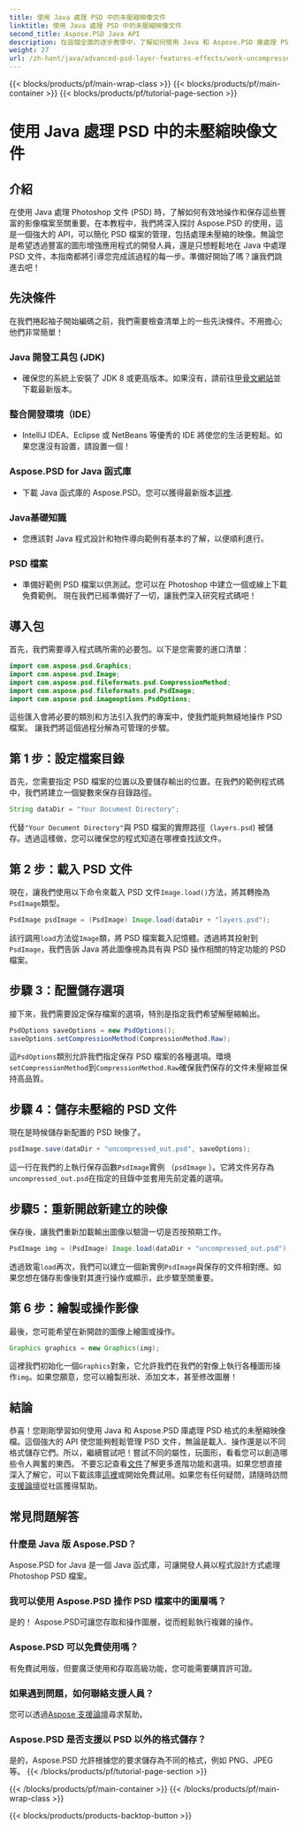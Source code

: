 ```yaml
---
title: 使用 Java 處理 PSD 中的未壓縮映像文件
linktitle: 使用 Java 處理 PSD 中的未壓縮映像文件
second_title: Aspose.PSD Java API
description: 在這個全面的逐步教學中，了解如何使用 Java 和 Aspose.PSD 庫處理 PSD 格式的未壓縮映像檔。
weight: 27
url: /zh-hant/java/advanced-psd-layer-features-effects/work-uncompressed-image-files-psd/
---
```


{{< blocks/products/pf/main-wrap-class >}}
{{< blocks/products/pf/main-container >}}
{{< blocks/products/pf/tutorial-page-section >}}

# 使用 Java 處理 PSD 中的未壓縮映像文件

## 介紹
在使用 Java 處理 Photoshop 文件 (PSD) 時，了解如何有效地操作和保存這些豐富的影像檔案至關重要。在本教程中，我們將深入探討 Aspose.PSD 的使用，這是一個強大的 API，可以簡化 PSD 檔案的管理，包括處理未壓縮的映像。無論您是希望透過豐富的圖形增強應用程式的開發人員，還是只想輕鬆地在 Java 中處理 PSD 文件，本指南都將引導您完成該過程的每一步。準備好開始了嗎？讓我們跳進去吧！
## 先決條件
在我們捲起袖子開始編碼之前，我們需要檢查清單上的一些先決條件。不用擔心;他們非常簡單！
### Java 開發工具包 (JDK)
- 確保您的系統上安裝了 JDK 8 或更高版本。如果沒有，請前往[甲骨文網站](https://www.oracle.com/java/technologies/javase-jdk11-downloads.html)並下載最新版本。
### 整合開發環境（IDE）
- IntelliJ IDEA、Eclipse 或 NetBeans 等優秀的 IDE 將使您的生活更輕鬆。如果您還沒有設置，請設置一個！
### Aspose.PSD for Java 函式庫
- 下載 Java 函式庫的 Aspose.PSD。您可以獲得最新版本[這裡](https://releases.aspose.com/psd/java/). 
### Java基礎知識 
- 您應該對 Java 程式設計和物件導向範例有基本的了解，以便順利進行。
### PSD 檔案
- 準備好範例 PSD 檔案以供測試。您可以在 Photoshop 中建立一個或線上下載免費範例。 
現在我們已經準備好了一切，讓我們深入研究程式碼吧！
## 導入包
首先，我們需要導入程式碼所需的必要包。以下是您需要的進口清單：
```java
import com.aspose.psd.Graphics;
import com.aspose.psd.Image;
import com.aspose.psd.fileformats.psd.CompressionMethod;
import com.aspose.psd.fileformats.psd.PsdImage;
import com.aspose.psd.imageoptions.PsdOptions;
```
這些匯入會將必要的類別和方法引入我們的專案中，使我們能夠無縫地操作 PSD 檔案。 
讓我們將這個過程分解為可管理的步驟。 
## 第 1 步：設定檔案目錄
首先，您需要指定 PSD 檔案的位置以及要儲存輸出的位置。在我們的範例程式碼中，我們將建立一個變數來保存目錄路徑。
```java
String dataDir = "Your Document Directory";
```
代替`"Your Document Directory"`與 PSD 檔案的實際路徑（`layers.psd`) 被儲存。透過這樣做，您可以確保您的程式知道在哪裡查找該文件。
## 第 2 步：載入 PSD 文件
現在，讓我們使用以下命令來載入 PSD 文件`Image.load()`方法，將其轉換為`PsdImage`類型。
```java
PsdImage psdImage = (PsdImage) Image.load(dataDir + "layers.psd");
```
該行調用`load`方法從`Image`類，將 PSD 檔案載入記憶體。透過將其投射到`PsdImage`，我們告訴 Java 將此圖像視為具有與 PSD 操作相關的特定功能的 PSD 檔案。
## 步驟 3：配置儲存選項
接下來，我們需要設定保存檔案的選項，特別是指定我們希望解壓縮輸出。
```java
PsdOptions saveOptions = new PsdOptions();
saveOptions.setCompressionMethod(CompressionMethod.Raw);
```
這`PsdOptions`類別允許我們指定保存 PSD 檔案的各種選項。環境`setCompressionMethod`到`CompressionMethod.Raw`確保我們保存的文件未壓縮並保持高品質。
## 步驟 4：儲存未壓縮的 PSD 文件
現在是時候儲存新配置的 PSD 映像了。
```java
psdImage.save(dataDir + "uncompressed_out.psd", saveOptions);
```
這一行在我們的上執行保存函數`PsdImage`實例 （`psdImage` ）。它將文件另存為`uncompressed_out.psd`在指定的目錄中並套用先前定義的選項。
## 步驟5：重新開啟新建立的映像
保存後，讓我們重新加載輸出圖像以驗證一切是否按預期工作。
```java
PsdImage img = (PsdImage) Image.load(dataDir + "uncompressed_out.psd");
```
透過致電`load`再次，我們可以建立一個新實例`PsdImage`與保存的文件相對應。如果您想在儲存影像後對其進行操作或顯示，此步驟至關重要。
## 第 6 步：繪製或操作影像
最後，您可能希望在新開啟的圖像上繪圖或操作。
```java
Graphics graphics = new Graphics(img);
```
這裡我們初始化一個`Graphics`對象，它允許我們在我們的對像上執行各種圖形操作`img`。如果您願意，您可以繪製形狀、添加文本，甚至修改圖層！
## 結論
恭喜！您剛剛學習如何使用 Java 和 Aspose.PSD 庫處理 PSD 格式的未壓縮映像檔。這個強大的 API 使您能夠輕鬆管理 PSD 文件，無論是載入、操作還是以不同格式儲存它們。所以，繼續嘗試吧！嘗試不同的屬性，玩圖形，看看您可以創造哪些令人興奮的東西。
不要忘記查看[文件](https://reference.aspose.com/psd/java/)了解更多進階功能和選項。如果您想直接深入了解它，可以下載該庫[這裡](https://releases.aspose.com/psd/java/)或開始免費試用。如果您有任何疑問，請隨時訪問[支援論壇](https://forum.aspose.com/c/psd/34)從社區獲得幫助。
## 常見問題解答
### 什麼是 Java 版 Aspose.PSD？
Aspose.PSD for Java 是一個 Java 函式庫，可讓開發人員以程式設計方式處理 Photoshop PSD 檔案。
### 我可以使用 Aspose.PSD 操作 PSD 檔案中的圖層嗎？
是的！ Aspose.PSD可讓您存取和操作圖層，從而輕鬆執行複雜的操作。
### Aspose.PSD 可以免費使用嗎？
有免費試用版，但要廣泛使用和存取高級功能，您可能需要購買許可證。
### 如果遇到問題，如何聯絡支援人員？
您可以透過[Aspose 支援論壇](https://forum.aspose.com/c/psd/34)尋求幫助。
### Aspose.PSD 是否支援以 PSD 以外的格式儲存？
是的，Aspose.PSD 允許根據您的要求儲存為不同的格式，例如 PNG、JPEG 等。
{{< /blocks/products/pf/tutorial-page-section >}}

{{< /blocks/products/pf/main-container >}}
{{< /blocks/products/pf/main-wrap-class >}}

{{< blocks/products/products-backtop-button >}}
